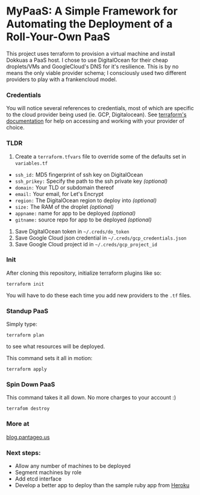 # MyPaaS:  A Simple Framework for Automating the Deployment of a Roll-Your-Own PaaS

This project uses terraform to provision a virtual machine and install Dokkuas a PaaS host.  I chose to use DigitalOcean for their cheap droplets/VMs and GoogleCloud's DNS for it's resilience.  This is by no means the only viable provider schema; I consciously used two different providers to play with a frankencloud model.

### Credentials

You will notice several references to credentials, most of which are specific to the cloud provider being used (ie. GCP, Digitalocean).  See [terraform's documentation](https://www.terraform.io/docs/providers/index.html) for help on accessing and working with your provider of choice.

### TLDR

1. Create a `terraform.tfvars` file to override some of the defaults set in `variables.tf`
  * `ssh_id:`  MD5 fingerprint of ssh key on DigitalOcean
  * `ssh_prikey:`  Specify the path to the ssh private key _(optional)_
  * `domain:`  Your TLD or subdomain thereof
  * `email:`  Your email, for Let's Encrypt
  * `region:`  The DigitalOcean region to deploy into _(optional)_
  * `size:`  The RAM of the droplet _(optional)_
  * `appname:`  name for app to be deployed _(optional)_
  * `gitname:`  source repo for app to be deployed _(optional)_
1. Save DigitalOcean token in `~/.creds/do_token`
1. Save Google Cloud json credential in `~/.creds/gcp_credentials.json`
1. Save Google Cloud project id in `~/.creds/gcp_project_id`

### Init

After cloning this repository, initialize terraform plugins like so:
```
terraform init
```
You will have to do these each time you add new providers to the `.tf` files.

### Standup PaaS

Simply type:
```
terraform plan
```
to see what resources will be deployed.

This command sets it all in motion:
```
terraform apply
```

### Spin Down PaaS

This command takes it all down.  No more charges to your account :)
```
terrafom destroy
```

### More at

[blog.pantageo.us](http://blog.pantageo.us/deploying-my-very-own-paas.html)

### Next steps:

  * Allow any number of machines to be deployed
  * Segment machines by role
  * Add etcd interface
  * Develop a better app to deploy than the sample ruby app from [Heroku](https://github.com/heroku/ruby-rails-sample.git)
